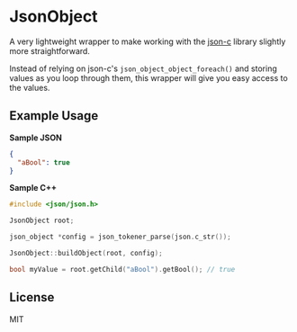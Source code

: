 # JsonObject

A very lightweight wrapper to make working with the [json-c](https://github.com/json-c/json-c) library slightly more straightforward.

Instead of relying on json-c's `json_object_object_foreach()` and storing values as you loop through them, this wrapper will give you easy access to the values.

## Example Usage

**Sample JSON**

```json
{
  "aBool": true
}
```

**Sample C++**

```c++
#include <json/json.h>

JsonObject root;

json_object *config = json_tokener_parse(json.c_str());

JsonObject::buildObject(root, config);

bool myValue = root.getChild("aBool").getBool(); // true
```

## License

MIT
